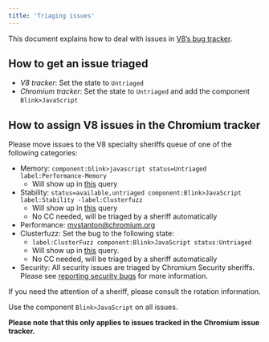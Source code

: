 ```yaml
---
title: 'Triaging issues'
---
```

This document explains how to deal with issues in [V8’s bug tracker](/bugs).

## How to get an issue triaged

- *V8 tracker*: Set the state to `Untriaged`
- *Chromium tracker*: Set the state to `Untriaged` and add the component `Blink>JavaScript`

## How to assign V8 issues in the Chromium tracker

Please move issues to the V8 specialty sheriffs queue of one of the
following categories:

- Memory: `component:blink>javascript status=Untriaged label:Performance-Memory`
    - Will show up in [this](https://bugs.chromium.org/p/chromium/issues/list?can=2&q=component%3Ablink%3Ejavascript+status%3DUntriaged+label%3APerformance-Memory+&colspec=ID+Pri+M+Stars+ReleaseBlock+Cr+Status+Owner+Summary+OS+Modified&x=m&y=releaseblock&cells=tiles) query
- Stability: `status=available,untriaged component:Blink>JavaScript label:Stability -label:Clusterfuzz`
    - Will show up in [this](https://bugs.chromium.org/p/chromium/issues/list?can=2&q=status%3Davailable%2Cuntriaged+component%3ABlink%3EJavaScript+label%3AStability+-label%3AClusterfuzz&colspec=ID+Pri+M+Stars+ReleaseBlock+Component+Status+Owner+Summary+OS+Modified&x=m&y=releaseblock&cells=ids) query
    - No CC needed, will be triaged by a sheriff automatically
- Performance: <mvstanton@chromium.org>
- Clusterfuzz: Set the bug to the following state:
    - `label:ClusterFuzz component:Blink>JavaScript status:Untriaged`
    - Will show up in [this](https://bugs.chromium.org/p/chromium/issues/list?can=2&q=label%3AClusterFuzz+component%3ABlink%3EJavaScript+status%3AUntriaged&colspec=ID+Pri+M+Stars+ReleaseBlock+Component+Status+Owner+Summary+OS+Modified&x=m&y=releaseblock&cells=ids) query.
    - No CC needed, will be triaged by a sheriff automatically
- Security: All security issues are triaged by Chromium Security sheriffs. Please see [reporting security bugs](/docs/security-bugs) for more information.

If you need the attention of a sheriff, please consult the rotation information.

Use the component `Blink>JavaScript` on all issues.

**Please note that this only applies to issues tracked in the Chromium issue tracker.**
